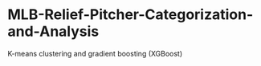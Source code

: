 # MLB-Relief-Pitcher-Categorization-and-Analysis
K-means clustering and gradient boosting (XGBoost)
